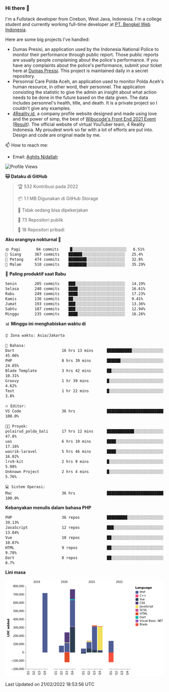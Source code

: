 ### Hi there 👋
I'm a Fullstack developer from Cirebon, West Java, Indonesia. I'm a college student and currently working full-time developer at [PT. Bengkel Web Indonesia](https://github.com/PT-Bengkel-Web-Indonesia).

Here are some big projects I've handled:
- Dumas Presisi, an application used by the Indonesia National Police to monitor their performance through public report. Those public reports are usually people complaining about the police's performance. If you have any complaints about the police's performance, submit your ticket here at [Dumas Presisi](https://dumaspresisi.polri.go.id/dumaspro). This project is maintained daily in a secret repository.
- Personnal Care Polda Aceh, an application used to monitor Polda Aceh's human resource, in other word, their personnel. The application consisting the statistic to give the admin an insight about what action needs to be done in the future based on the data given. The data includes personnel's health, title, and death. It is a private project so I couldn't give any examples.
- [4Reality.id](https://4reality.id), a company profile website designed and made using love and the power of simp, the best of [Wibucode's Front End 2021 Event](https://github.com/wibucode02/submision-event-frontend-2021) ([Result](https://github.com/wibucode02/top-5-pemenang-event-front-end-wibucode-2021)). The official website of virtual YouTuber team, 4 Reality Indonesia. My proudest work so far with a lot of efforts are put into. Design and code are original made by me.

📫 How to reach me:
- Email: [Aghits Nidallah](mailto:yourlovelydev@gmail.com)

<!--START_SECTION:waka-->
![Profile Views](http://img.shields.io/badge/Profil%20dilihat-22-blue)

**🐱 Dataku di GitHub** 

> 🏆 532 Kontribusi pada 2022
 > 
> 📦 1.1 MB Digunakan di GitHub Storage 
 > 
> 🚫 Tidak sedang bisa dipekerjakan
 > 
> 📜 73 Repositori publik 
 > 
> 🔑 18 Repositori pribadi  
 > 
**Aku orangnya nokturnal 🦉** 

```text
🌞 Pagi       94 commits     █░░░░░░░░░░░░░░░░░░░░░░░░   6.51% 
🌆 Siang      367 commits    ██████░░░░░░░░░░░░░░░░░░░   25.4% 
🌃 Petang     474 commits    ████████░░░░░░░░░░░░░░░░░   32.8% 
🌙 Malam      510 commits    ████████░░░░░░░░░░░░░░░░░   35.29%

```
📅 **Paling produktif saat Rabu** 

```text
Senin        205 commits    ███░░░░░░░░░░░░░░░░░░░░░░   14.19% 
Selasa       240 commits    ████░░░░░░░░░░░░░░░░░░░░░   16.61% 
Rabu         249 commits    ████░░░░░░░░░░░░░░░░░░░░░   17.23% 
Kamis        136 commits    ██░░░░░░░░░░░░░░░░░░░░░░░   9.41% 
Jumat        193 commits    ███░░░░░░░░░░░░░░░░░░░░░░   13.36% 
Sabtu        187 commits    ███░░░░░░░░░░░░░░░░░░░░░░   12.94% 
Minggu       235 commits    ████░░░░░░░░░░░░░░░░░░░░░   16.26%

```


📊 **Minggu ini menghabiskan waktu di** 

```text
⌚︎ Zona waktu: Asia/Jakarta

💬 Bahasa: 
Dart                     16 hrs 13 mins      ███████████░░░░░░░░░░░░░░   45.06% 
PHP                      8 hrs 39 mins       ██████░░░░░░░░░░░░░░░░░░░   24.05% 
Blade Template           3 hrs 42 mins       ██░░░░░░░░░░░░░░░░░░░░░░░   10.31% 
Groovy                   1 hr 39 mins        █░░░░░░░░░░░░░░░░░░░░░░░░   4.62% 
Text                     1 hr 22 mins        █░░░░░░░░░░░░░░░░░░░░░░░░   3.8%

🔥 Editor: 
VS Code                  36 hrs              █████████████████████████   100.0%

🐱‍💻 Proyek: 
polairud_polda_bali      17 hrs 12 mins      ████████████░░░░░░░░░░░░░   47.8% 
uas                      6 hrs 10 mins       ████░░░░░░░░░░░░░░░░░░░░░   17.16% 
wasrik-laravel           5 hrs 46 mins       ████░░░░░░░░░░░░░░░░░░░░░   16.02% 
lrv9-kit                 2 hrs 9 mins        █░░░░░░░░░░░░░░░░░░░░░░░░   5.98% 
Unknown Project          2 hrs 4 mins        █░░░░░░░░░░░░░░░░░░░░░░░░   5.76%

💻 Sistem Operasi: 
Mac                      36 hrs              █████████████████████████   100.0%

```

**Kebanyakan menulis dalam bahasa PHP** 

```text
PHP                      36 repos            █████████░░░░░░░░░░░░░░░░   39.13% 
JavaScript               12 repos            ███░░░░░░░░░░░░░░░░░░░░░░   13.04% 
Vue                      10 repos            ██░░░░░░░░░░░░░░░░░░░░░░░   10.87% 
HTML                     9 repos             ██░░░░░░░░░░░░░░░░░░░░░░░   9.78% 
Dart                     8 repos             ██░░░░░░░░░░░░░░░░░░░░░░░   8.7%

```


**Lini masa**

![Chart not found](https://raw.githubusercontent.com/NikarashiHatsu/NikarashiHatsu/master/charts/bar_graph.png) 


 Last Updated on 21/02/2022 18:53:56 UTC
<!--END_SECTION:waka-->
